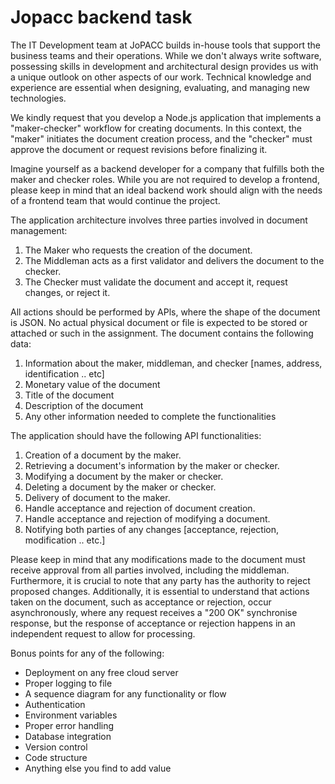 # Jopacc backend task

The IT Development team at JoPACC builds in-house tools that support the business teams and
their operations. While we don't always write software, possessing skills in development and
architectural design provides us with a unique outlook on other aspects of our work. Technical
knowledge and experience are essential when designing, evaluating, and managing new
technologies.

We kindly request that you develop a Node.js application that implements a "maker-checker"
workflow for creating documents. In this context, the "maker" initiates the document creation
process, and the "checker" must approve the document or request revisions before finalizing
it.

Imagine yourself as a backend developer for a company that fulfills both the maker and
checker roles. While you are not required to develop a frontend, please keep in mind that an
ideal backend work should align with the needs of a frontend team that would continue the
project.

The application architecture involves three parties involved in document management:

1. The Maker who requests the creation of the document.
2. The Middleman acts as a first validator and delivers the document to the checker.
3. The Checker must validate the document and accept it, request changes, or reject it.

All actions should be performed by APls, where the shape of the document is JSON. No actual
physical document or file is expected to be stored or attached or such in the assignment.
The document contains the following data:

1. Information about the maker, middleman, and checker [names, address, identification ..
etc]
2. Monetary value of the document
3. Title of the document
4. Description of the document
5. Any other information needed to complete the functionalities

The application should have the following API functionalities:

1. Creation of a document by the maker.
2. Retrieving a document's information by the maker or checker.
3. Modifying a document by the maker or checker.
4. Deleting a document by the maker or checker.
5. Delivery of document to the maker.
6. Handle acceptance and rejection of document creation.
7. Handle acceptance and rejection of modifying a document.
8. Notifying both parties of any changes [acceptance, rejection, modification .. etc.]

Please keep in mind that any modifications made to the document must receive approval from
all parties involved, including the middleman. Furthermore, it is crucial to note that any party
has the authority to reject proposed changes. Additionally, it is essential to understand that
actions taken on the document, such as acceptance or rejection, occur asynchronously, where
any request receives a "200 OK" synchronise response, but the response of acceptance or
rejection happens in an independent request to allow for processing.

Bonus points for any of the following:

- Deployment on any free cloud server
- Proper logging to file
- A sequence diagram for any functionality or flow
- Authentication
- Environment variables
- Proper error handling
- Database integration
- Version control
- Code structure
- Anything else you find to add value
